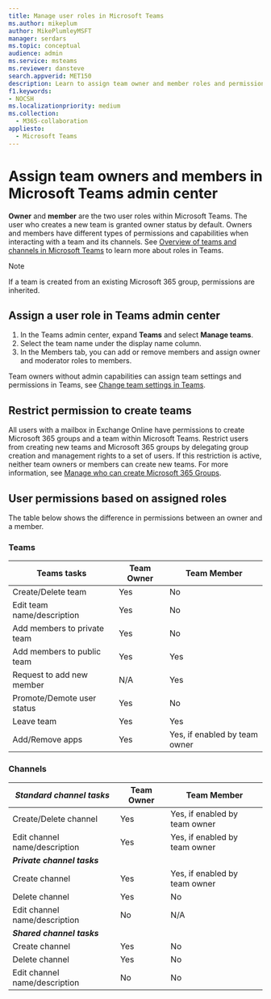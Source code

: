 ```yaml
---
title: Manage user roles in Microsoft Teams 
ms.author: mikeplum
author: MikePlumleyMSFT
manager: serdars
ms.topic: conceptual
audience: admin
ms.service: msteams
ms.reviewer: dansteve
search.appverid: MET150
description: Learn to assign team owner and member roles and permissions in Microsoft Teams including permissions to create teams.
f1.keywords:
- NOCSH
ms.localizationpriority: medium
ms.collection: 
  - M365-collaboration
appliesto: 
  - Microsoft Teams
---
```

# Assign team owners and members in Microsoft Teams admin center

**Owner** and **member** are the two user roles within Microsoft Teams. The user who creates a new team is granted owner status by default. Owners and members have different types of permissions and capabilities when interacting with a team and its channels. See [Overview of teams and channels in Microsoft Teams](teams-channels-overview.md) to learn more about roles in Teams.

> [!NOTE]
> If a team is created from an existing Microsoft 365 group, permissions are inherited.

## Assign a user role in Teams admin center

1. In the Teams admin center, expand **Teams** and select **Manage teams**.
2. Select the team name under the display name column.
3. In the Members tab, you can add or remove members and assign owner and moderator roles to members.

Team owners without admin capabilities can assign team settings and permissions in Teams, see [Change team settings in Teams](https://support.office.com/article/ce053b04-1b8e-4796-baa8-90dc427b3acc).

## Restrict permission to create teams

All users with a mailbox in Exchange Online have permissions to create Microsoft 365 groups and a team within Microsoft Teams. Restrict users from creating new teams and Microsoft 365 groups by delegating group creation and management rights to a set of users. If this restriction is active, neither team owners or members can create new teams. For more information, see [Manage who can create Microsoft 365 Groups](https://support.office.com/article/manage-who-can-create-office-365-groups-4c46c8cb-17d0-44b5-9776-005fced8e618).

## User permissions based on assigned roles

The table below shows the difference in permissions between an owner and a member.

### Teams

|Teams tasks| Team Owner | Team Member |
|---------|---------|---------|
|Create/Delete team  |    Yes     |     No    |
|Edit team name/description   |     Yes    |     No     |
|Add members to private team    |     Yes    |  No |
|Add members to public team    |     Yes    |     Yes   |
|Request to add new member   |     N/A    |    Yes   |
|Promote/Demote user status | Yes | No |
|Leave team  |    Yes     |     Yes    |
|Add/Remove apps   |     Yes    |     Yes, if enabled by team owner     |

### Channels

|***Standard channel tasks*** | **Team Owner** | **Team Member**|
|----|----|----|
|Create/Delete channel  |     Yes    |    Yes, if enabled by team owner      |
|Edit channel name/description    |    Yes     |     Yes, if enabled by team owner    |
|***Private channel tasks***|
|Create channel    |    Yes     |    Yes, if enabled by team owner      |
|Delete channel    |    Yes     |    No     |
|Edit channel name/description |     No    |    N/A     |
|***Shared channel tasks***
|Create channel    |    Yes     |     No    |
|Delete channel | Yes | No |
|Edit channel name/description    |    No     |     No    |

